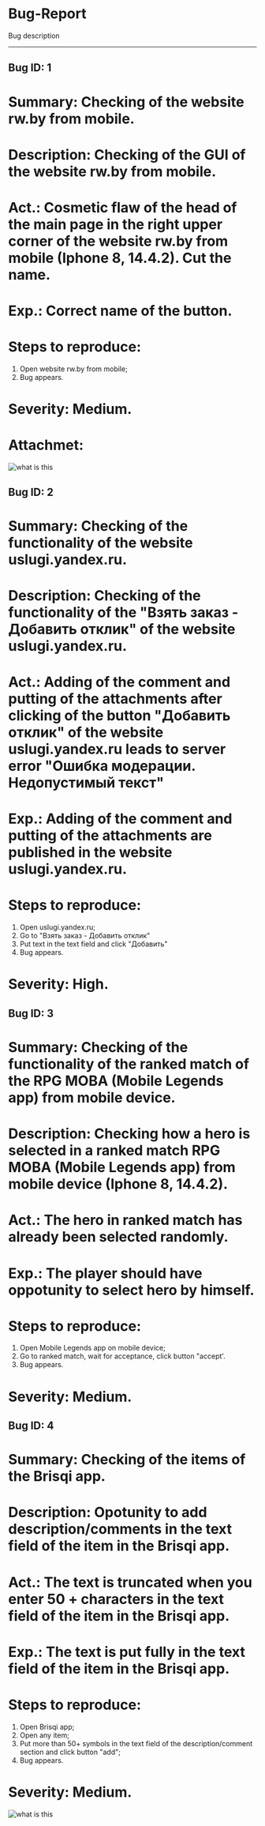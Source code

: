 # Bug-Report
Bug description
____
## Bug ID: 1
# Summary: Checking of the website rw.by from mobile.
# Description: Checking of the GUI of the website rw.by from mobile.
# Act.: Cosmetic flaw of the head of the main page in the right upper corner of the website rw.by from mobile (Iphone 8, 14.4.2). Cut the name.
# Exp.: Correct name of the button.
# Steps to reproduce: 
1. Open website rw.by from mobile;
2. Bug appears.
# Severity: Medium.
# Attachmet: 
![what is this](Yjet5NNKZm4.jpg)


## Bug ID: 2
# Summary: Checking of the functionality of the website uslugi.yandex.ru.
# Description: Checking of the functionality of the "Взять заказ - Добавить отклик" of the website uslugi.yandex.ru.
# Act.: Adding of the comment and putting of the attachments after clicking of the button "Добавить отклик" of the website uslugi.yandex.ru leads to server error "Ошибка модерации. Недопустимый текст"
# Exp.: Adding of the comment and putting of the attachments are published in the website uslugi.yandex.ru.
# Steps to reproduce: 
1. Open uslugi.yandex.ru;
2. Go to "Взять заказ - Добавить отклик"
3. Put text in the text field and click "Добавить"
4. Bug appears.
# Severity: High.

## Bug ID: 3
# Summary: Checking of the functionality of the ranked match of the RPG MOBA (Mobile Legends app) from mobile device.
# Description: Сhecking how a hero is selected in a ranked match RPG MOBA (Mobile Legends app) from mobile device (Iphone 8, 14.4.2).
# Act.: The hero in ranked match has already been selected randomly.
# Exp.: The player should have oppotunity to select hero by himself.
# Steps to reproduce: 
1. Open Mobile Legends app on mobile device;
2. Go to ranked match, wait for acceptance, click button "accept'.
3. Bug appears.
# Severity: Medium.

## Bug ID: 4
# Summary: Checking of the items of the Brisqi app.
# Description: Opotunity to add description/comments in the text field of the item in the Brisqi app.
# Act.: The text is truncated when you enter 50 + characters in the text field of the item in the Brisqi app.
# Exp.: The text is put fully in the text field of the item in the Brisqi app.
# Steps to reproduce: 
1. Open Brisqi app;
2. Open any item;
3. Put more than 50+ symbols in the text field of the description/comment section and click button "add";
4. Bug appears.
# Severity: Medium.
![what is this](1.png)

